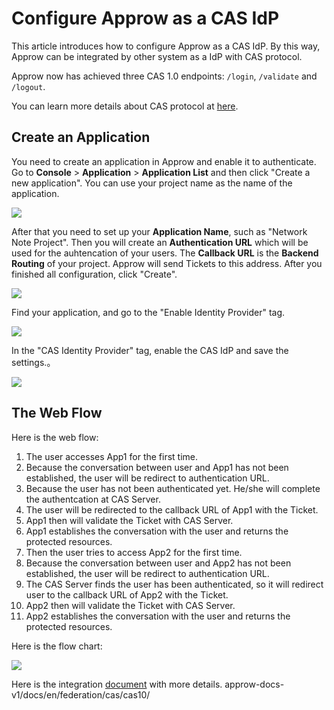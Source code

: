 # Configure Approw as a CAS IdP

<LastUpdated/>

This article introduces how to configure Approw as a CAS IdP. By this way, Approw can be integrated by other system as a IdP with CAS protocol.

Approw now has achieved three CAS 1.0 endpoints: `/login`, `/validate` and `/logout`.

You can learn more details about CAS protocol at [here](https://apereo.github.io/cas/6.3.x/protocol/CAS-Protocol-Specification.html).

## Create an Application

You need to create an application in Approw and enable it to authenticate. Go to **Console** > **Application** > **Application List** and then click "Create a new application". You can use your project name as the name of the application.

![](~@imagesZhCn/guides/federation/oidc/1-1.png)

After that you need to set up your **Application Name**, such as "Network Note Project". Then you will create an **Authentication URL** which will be used for the auhtencation of your users. The **Callback URL** is the **Backend Routing** of your project. Approw will send Tickets to this address. After you finished all configuration, click "Create".

![](~@imagesZhCn/guides/federation/oidc/1-2.png)

Find your application, and go to the "Enable Identity Provider" tag.

![](~@imagesZhCn/guides/federation/oauth/1-1.png)

In the "CAS Identity Provider" tag, enable the CAS IdP and save the settings.。

![](~@imagesZhCn/guides/federation/cas/1-1.png)

## The Web Flow

Here is the web flow:

1. The user accesses App1 for the first time.
2. Because the conversation between user and App1 has not been established, the user will be redirect to authentication URL.
3. Because the user has not been authenticated yet. He/she will complete the authentcation at CAS Server.
4. The user will be redirected to the callback URL of App1 with the Ticket.
5. App1 then will validate the Ticket with CAS Server.
6. App1 establishes the conversation with the user and returns the protected resources.
7. Then the user tries to access App2 for the first time.
8. Because the conversation between user and App2 has not been established, the user will be redirect to authentication URL.
9. The CAS Server finds the user has been authenticated, so it will redirect user to the callback URL of App2 with the Ticket.
10. App2 then will validate the Ticket with CAS Server.
11. App2 establishes the conversation with the user and returns the protected resources.

Here is the flow chart:

![](~@imagesZhCn/guides/federation/cas/cas-flow.png)

Here is the integration [document](/docs/en/federation/cas/cas10)  with more details.
approw-docs-v1/docs/en/federation/cas/cas10/
<!--/v2/federation/cas/cas10-->
